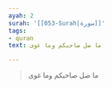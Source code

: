 ```yaml
---
ayah: 2
surah: '[[053-Surah|سورة]]'
tags:
- quran
text: ما ضل صاحبكم وما غوى

---
```

> ما ضل صاحبكم وما غوى
